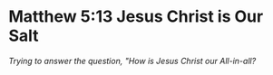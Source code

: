 # Matthew 5:13 Jesus Christ is Our Salt

*Trying to answer the question, "How is Jesus Christ our All-in-all?*
